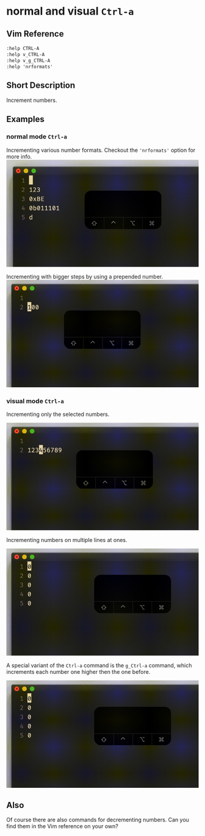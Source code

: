 # normal and visual `Ctrl-a`

## Vim Reference

    :help CTRL-A
    :help v_CTRL-A
    :help v_g_CTRL-A
    :help 'nrformats'

## Short Description
Increment numbers.

## Examples

### normal mode `Ctrl-a`

Incrementing various number formats. Checkout the `'nrformats'` option for more info.
![normal mode Ctrl-a](img/nv_Ctrl-a_1.gif)

Incrementing with bigger steps by using a prepended number.
![normal mode Ctrl-a](img/nv_Ctrl-a_2.gif)

### visual mode `Ctrl-a`

Incrementing only the selected numbers.

![visual mode Ctrl-a](img/nv_Ctrl-a_3.gif)

Incrementing numbers on multiple lines at ones.

![visual mode Ctrl-a on multiple lines](img/nv_Ctrl-a_4.gif)

A special variant of the `Ctrl-a` command is the `g_Ctrl-a` command,
which increments each number one higher then the one before.

![visual mode g+Ctrl-a](img/nv_Ctrl-a_5.gif)

## Also
Of course there are also commands for decrementing numbers. Can you find them in the Vim reference on your own?

